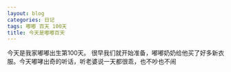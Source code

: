 ```yaml
---
layout: blog
categories: 日记
tags: 嘟嘟 百天 100天
title: 今天是嘟嘟百天
---
```


今天是我家嘟嘟出生第100天。
很早我们就开始准备，嘟嘟奶奶给他买了好多新衣服。今天嘟哮出奇的听话，听老婆说一天都很乖，也不吵也不闹